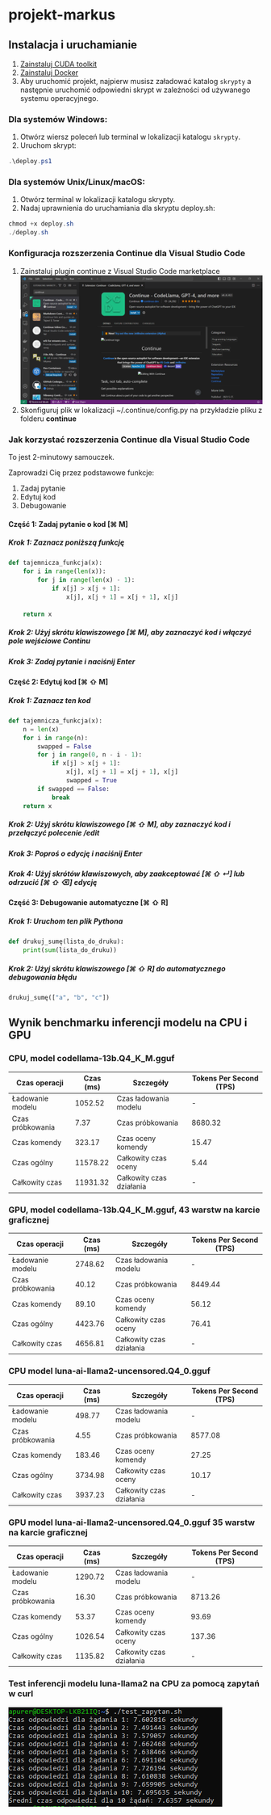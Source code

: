 # projekt-markus

## Instalacja i uruchamianie

1. [Zainstaluj CUDA toolkit](https://developer.nvidia.com/cuda-toolkit)
2. [Zainstaluj Docker](https://docs.docker.com/desktop/install/windows-install/)
3. Aby uruchomić projekt, najpierw musisz załadować katalog `skrypty` a następnie uruchomić odpowiedni skrypt w zależności od używanego systemu operacyjnego.

### Dla systemów Windows:

1. Otwórz wiersz poleceń lub terminal w lokalizacji katalogu `skrypty`.
2. Uruchom skrypt:
```powershell
.\deploy.ps1
```

### Dla systemów Unix/Linux/macOS:

1. Otwórz terminal w lokalizacji katalogu skrypty.
2. Nadaj uprawnienia do uruchamiania dla skryptu deploy.sh:
```powershell
chmod +x deploy.sh
./deploy.sh
```

### Konfiguracja rozszerzenia **Continue** dla Visual Studio Code 

1. Zainstaluj plugin continue z Visual Studio Code marketplace
![Rozszerzenie **Continue** w Visual Studio Code marketplace](continue.PNG "Rozszerzenie **Continue** w Visual Studio Code marketplace")
2. Skonfiguruj plik w lokalizacji ~/.continue/config.py na przykładzie pliku z folderu **continue**

### Jak korzystać rozszerzenia **Continue** dla Visual Studio Code 

To jest 2-minutowy samouczek.

Zaprowadzi Cię przez podstawowe funkcje:
1. Zadaj pytanie
2. Edytuj kod
3. Debugowanie

#### Część 1: Zadaj pytanie o kod [⌘ M]

##### Krok 1: Zaznacz poniższą funkcję

```python
def tajemnicza_funkcja(x):
    for i in range(len(x)):
        for j in range(len(x) - 1):
            if x[j] > x[j + 1]:
                x[j], x[j + 1] = x[j + 1], x[j]

    return x
```

##### Krok 2: Użyj skrótu klawiszowego [⌘ M], aby zaznaczyć kod i włączyć pole wejściowe Continu

##### Krok 3: Zadaj pytanie i naciśnij Enter

#### Część 2: Edytuj kod [⌘ ⇧ M]

##### Krok 1: Zaznacz ten kod

```python
def tajemnicza_funkcja(x):
    n = len(x)
    for i in range(n):
        swapped = False
        for j in range(0, n - i - 1):
            if x[j] > x[j + 1]:
                x[j], x[j + 1] = x[j + 1], x[j]
                swapped = True
        if swapped == False:
            break
    return x
```

##### Krok 2: Użyj skrótu klawiszowego [⌘ ⇧ M], aby zaznaczyć kod i przełączyć polecenie /edit

##### Krok 3: Poproś o edycję i naciśnij Enter

##### Krok 4: Użyj skrótów klawiszowych, aby zaakceptować [⌘ ⇧ ↵] lub odrzucić [⌘ ⇧ ⌫] edycję

#### Część 3: Debugowanie automatyczne [⌘ ⇧ R]

##### Krok 1: Uruchom ten plik Pythona

```python
def drukuj_sumę(lista_do_druku):
    print(sum(lista_do_druku))
```

##### Krok 2: Użyj skrótu klawiszowego [⌘ ⇧ R] do automatycznego debugowania błędu

```python
drukuj_sumę(["a", "b", "c"])
```

## Wynik benchmarku inferencji modelu na CPU i GPU

### CPU, model codellama-13b.Q4_K_M.gguf 

| Czas operacji        | Czas (ms) | Szczegóły              | Tokens Per Second (TPS) |
|----------------------|-----------|------------------------|-------------------------|
| Ładowanie modelu     | 1052.52   | Czas ładowania modelu  | -                       |
| Czas próbkowania     | 7.37      | Czas próbkowania       | 8680.32                 |
| Czas komendy         | 323.17    | Czas oceny komendy     | 15.47                   |
| Czas ogólny          | 11578.22  | Całkowity czas oceny   | 5.44                    |
| Całkowity czas       | 11931.32  | Całkowity czas działania | -                       |

### GPU, model codellama-13b.Q4_K_M.gguf,  43 warstw na karcie graficznej

| Czas operacji      | Czas (ms) | Szczegóły               | Tokens Per Second (TPS) |
|--------------------|-----------|-------------------------|-------------------------|
| Ładowanie modelu   | 2748.62   | Czas ładowania modelu   | -                       |
| Czas próbkowania   | 40.12     | Czas próbkowania        | 8449.44                 |
| Czas komendy       | 89.10     | Czas oceny komendy      | 56.12                   |
| Czas ogólny        | 4423.76   | Całkowity czas oceny    | 76.41                   |
| Całkowity czas     | 4656.81   | Całkowity czas działania| -                       |

### CPU model luna-ai-llama2-uncensored.Q4_0.gguf

| Czas operacji      | Czas (ms) | Szczegóły              | Tokens Per Second (TPS) |
|-------------------|-----------|-----------------------|-------------------------|
| Ładowanie modelu  | 498.77    | Czas ładowania modelu | -                       |
| Czas próbkowania  | 4.55      | Czas próbkowania       | 8577.08                 |
| Czas komendy      | 183.46    | Czas oceny komendy     | 27.25                   |
| Czas ogólny       | 3734.98   | Całkowity czas oceny   | 10.17                   |
| Całkowity czas    | 3937.23   | Całkowity czas działania| -                      |

### GPU model luna-ai-llama2-uncensored.Q4_0.gguf 35 warstw na karcie graficznej

| Czas operacji      | Czas (ms) | Szczegóły              | Tokens Per Second (TPS) |
|-------------------|-----------|-----------------------|-------------------------|
| Ładowanie modelu  | 1290.72   | Czas ładowania modelu | -                       |
| Czas próbkowania  | 16.30     | Czas próbkowania       | 8713.26                 |
| Czas komendy      | 53.37     | Czas oceny komendy     | 93.69                   |
| Czas ogólny       | 1026.54   | Całkowity czas oceny   | 137.36                  |
| Całkowity czas    | 1135.82   | Całkowity czas działania| -                      |

### Test inferencji modelu luna-llama2 na CPU za pomocą zapytań w curl
![Test inferencji modelu luna-llama2 na CPU za pomocą zapytań w curl](benchmark-luna-llama2-cpu.PNG "Test inferencji modelu luna-llama2 na CPU za pomocą zapytań w curl")
